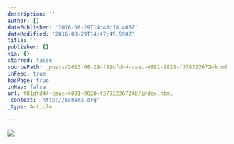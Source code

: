 ```yaml
---
description: ''
author: []
datePublished: '2016-08-29T14:48:18.465Z'
dateModified: '2016-08-29T14:47:49.590Z'
title: ''
publisher: {}
via: {}
starred: false
sourcePath: _posts/2016-08-29-f81dfd44-caac-4891-9828-f3793236724b.md
inFeed: true
hasPage: true
inNav: false
url: f81dfd44-caac-4891-9828-f3793236724b/index.html
_context: 'http://schema.org'
_type: Article

---
```

![](https://the-grid-user-content.s3-us-west-2.amazonaws.com/90dc87cb-85b1-48fb-bacf-b2c87e61a069.jpg)